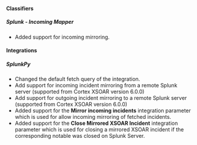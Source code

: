 
#### Classifiers
##### Splunk - Incoming Mapper
- Added support for incoming mirroring.

#### Integrations
##### SplunkPy
- Changed the default fetch query of the integration.
- Add support for incoming incident mirroring from a remote Splunk server (supported from Cortex XSOAR version 6.0.0)
- Add support for outgoing incident mirroring to a remote Splunk server (supported from Cortex XSOAR version 6.0.0)
- Added support for the **Mirror incoming incidents** integration parameter which is used for allow incoming mirroring of fetched incidents.
- Added support for the **Close Mirrored XSOAR Incident** integration parameter which is used for closing a mirrored XSOAR incident if the corresponding notable was closed on Splunk Server.
